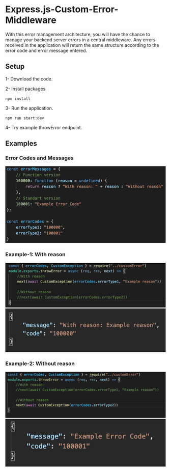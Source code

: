 # Express.js-Custom-Error-Middleware

With this error management architecture, you will have the chance to manage your backend server errors in a central middleware. Any errors received in the application will return the same structure according to the error code and error message entered.

## Setup

1- Download the code.

2- Install packages.
   ```
  npm install
  ```
3- Run the application.
  ```
  npm run start:dev
  ```
4- Try example throwError endpoint.

## Examples

### Error Codes and Messages

![customError](https://github.com/mhmtszr/Express.js-Custom-Error-Middleware/blob/master/examples/customError.png?raw=true)

### Example-1: With reason
![reason](https://github.com/mhmtszr/Express.js-Custom-Error-Middleware/blob/master/examples/reason.png?raw=true)
![reasonResponse](https://github.com/mhmtszr/Express.js-Custom-Error-Middleware/blob/master/examples/reasonResponse.png?raw=true)

### Example-2: Without reason
![withoutReason](https://github.com/mhmtszr/Express.js-Custom-Error-Middleware/blob/master/examples/withoutReason.png?raw=true)
![withoutReasonResponse](https://github.com/mhmtszr/Express.js-Custom-Error-Middleware/blob/master/examples/withoutReasonResponse.png?raw=true)
